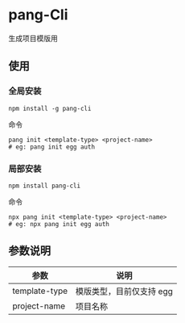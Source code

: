# pang-Cli

生成项目模版用

## 使用

### 全局安装

```
npm install -g pang-cli
```
命令

```
pang init <template-type> <project-name>
# eg: pang init egg auth
```

### 局部安装

```
npm install pang-cli
```
命令
```
npx pang init <template-type> <project-name>
# eg: npx pang init egg auth
```

## 参数说明

| 参数          | 说明                     |
| ------------- | ------------------------ |
| template-type | 模版类型，目前仅支持 egg |
| project-name  | 项目名称                 |

